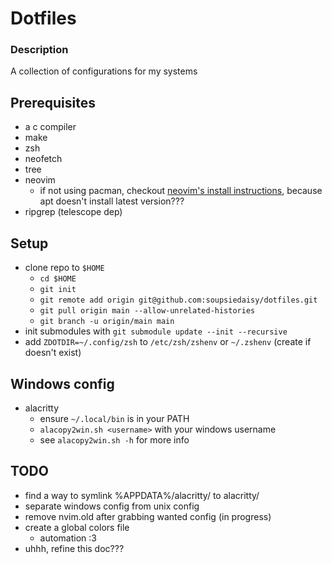 # Dotfiles

### Description
A collection of configurations for my systems

## Prerequisites
- a c compiler
- make 
- zsh
- neofetch
- tree
- neovim
    * if not using pacman, checkout [neovim's install instructions](https://github.com/neovim/neovim/blob/master/INSTALL.md#linux), because apt doesn't install latest version???
- ripgrep (telescope dep)

## Setup
- clone repo to `$HOME`
    * `cd $HOME`
    * `git init`
    * `git remote add origin git@github.com:soupsiedaisy/dotfiles.git`
    * `git pull origin main --allow-unrelated-histories`
    * `git branch -u origin/main main`
- init submodules with `git submodule update --init --recursive`
- add `ZDOTDIR=~/.config/zsh` to `/etc/zsh/zshenv` or `~/.zshenv` (create if doesn't exist)

## Windows config
- alacritty
    * ensure `~/.local/bin` is in your PATH
    * `alacopy2win.sh <username>` with your windows username
    * see `alacopy2win.sh -h` for more info

## TODO
- find a way to symlink %APPDATA%/alacritty/ to alacritty/
- separate windows config from unix config
- remove nvim.old after grabbing wanted config (in progress)
- create a global colors file
    * automation :3
- uhhh, refine this doc???


